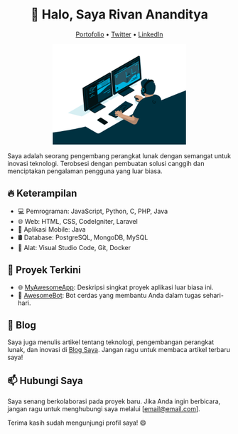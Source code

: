 <h1 align="center">👋 Halo, Saya Rivan Ananditya</h1>

<p align="center">
  <a href="https://rivanananditya28.com">Portofolio</a> •
  <a href="https://twitter.com/rivanananditya">Twitter</a> •
  <a href="https://www.linkedin.com/in/rivanananditya">LinkedIn</a>
</p>

<div align="center">
  <img src="https://github.com/rivanananditya28/rivanananditya28/blob/main/850477fed08bfe98598082bcd309ce70.gif" alt="Header" width="300">
</div>

Saya adalah seorang pengembang perangkat lunak dengan semangat untuk inovasi teknologi. Terobsesi dengan pembuatan solusi canggih dan menciptakan pengalaman pengguna yang luar biasa.

## 🔥 Keterampilan

- 💻 Pemrograman: JavaScript, Python, C, PHP, Java
- 🌐 Web: HTML, CSS, CodeIgniter, Laravel
- 📱 Aplikasi Mobile: Java
- 🛢️ Database: PostgreSQL, MongoDB, MySQL
- 🚀 Alat: Visual Studio Code, Git, Docker

## 🚀 Proyek Terkini

- 🌐 [MyAwesomeApp](https://github.com/rivanananditya28/my-awesome-app): Deskripsi singkat proyek aplikasi luar biasa ini.
- 🤖 [AwesomeBot](https://github.com/rivanananditya28/awesome-bot): Bot cerdas yang membantu Anda dalam tugas sehari-hari.

## 📝 Blog

Saya juga menulis artikel tentang teknologi, pengembangan perangkat lunak, dan inovasi di [Blog Saya](https://rivanananditya28.com/blog). Jangan ragu untuk membaca artikel terbaru saya!

## 📫 Hubungi Saya

Saya senang berkolaborasi pada proyek baru. Jika Anda ingin berbicara, jangan ragu untuk menghubungi saya melalui [email@email.com].

Terima kasih sudah mengunjungi profil saya! 😄
<!---
rivanananditya28/rivanananditya28 is a ✨ special ✨ repository because its `README.md` (this file) appears on your GitHub profile.
You can click the Preview link to take a look at your changes.
--->

